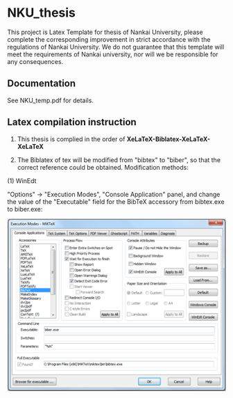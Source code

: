 # NKU_thesis
This project is Latex Template for thesis of Nankai University, please complete the corresponding improvement in strict accordance with the regulations of Nankai University. We do not guarantee that this template will meet the requirements of Nankai university, nor will we be responsible for any consequences.

## Documentation
See NKU_temp.pdf for details.

## Latex compilation instruction
1. This thesis is complied in the order of  **XeLaTeX-Biblatex-XeLaTeX-XeLaTeX**

2. The Biblatex of tex will be modified from "bibtex" to "biber", so that the correct reference could be obtained.
Modification methods:

(1) WinEdt

"Options" -> "Execution Modes", "Console Application" panel, and change the value of the "Executable" field for the BibTeX accessory from bibtex.exe to biber.exe:

![](WinEdt_edit.png)
